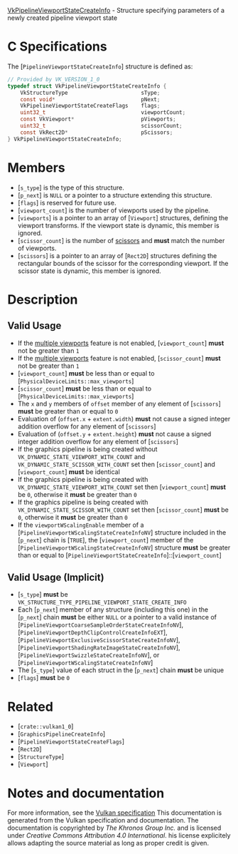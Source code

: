 [VkPipelineViewportStateCreateInfo](https://www.khronos.org/registry/vulkan/specs/1.3-extensions/man/html/VkPipelineViewportStateCreateInfo.html) - Structure specifying parameters of a newly created pipeline viewport state

# C Specifications
The [`PipelineViewportStateCreateInfo`] structure is defined as:
```c
// Provided by VK_VERSION_1_0
typedef struct VkPipelineViewportStateCreateInfo {
    VkStructureType                       sType;
    const void*                           pNext;
    VkPipelineViewportStateCreateFlags    flags;
    uint32_t                              viewportCount;
    const VkViewport*                     pViewports;
    uint32_t                              scissorCount;
    const VkRect2D*                       pScissors;
} VkPipelineViewportStateCreateInfo;
```

# Members
- [`s_type`] is the type of this structure.
- [`p_next`] is `NULL` or a pointer to a structure extending this structure.
- [`flags`] is reserved for future use.
- [`viewport_count`] is the number of viewports used by the pipeline.
- [`viewports`] is a pointer to an array of [`Viewport`] structures, defining the viewport transforms. If the viewport state is dynamic, this member is ignored.
- [`scissor_count`] is the number of [scissors](https://www.khronos.org/registry/vulkan/specs/1.3-extensions/html/vkspec.html#fragops-scissor) and  **must**  match the number of viewports.
- [`scissors`] is a pointer to an array of [`Rect2D`] structures defining the rectangular bounds of the scissor for the corresponding viewport. If the scissor state is dynamic, this member is ignored.

# Description
## Valid Usage
-    If the [multiple viewports](https://www.khronos.org/registry/vulkan/specs/1.3-extensions/html/vkspec.html#features-multiViewport) feature is not enabled, [`viewport_count`] **must**  not be greater than `1`
-    If the [multiple viewports](https://www.khronos.org/registry/vulkan/specs/1.3-extensions/html/vkspec.html#features-multiViewport) feature is not enabled, [`scissor_count`] **must**  not be greater than `1`
-  [`viewport_count`] **must**  be less than or equal to [`PhysicalDeviceLimits::max_viewports`]
-  [`scissor_count`] **must**  be less than or equal to [`PhysicalDeviceLimits::max_viewports`]
-    The `x` and `y` members of `offset` member of any element of [`scissors`] **must**  be greater than or equal to `0`
-    Evaluation of (`offset.x` +  `extent.width`) **must**  not cause a signed integer addition overflow for any element of [`scissors`]
-    Evaluation of (`offset.y` +  `extent.height`) **must**  not cause a signed integer addition overflow for any element of [`scissors`]
-    If the graphics pipeline is being created without `VK_DYNAMIC_STATE_VIEWPORT_WITH_COUNT` and `VK_DYNAMIC_STATE_SCISSOR_WITH_COUNT` set then [`scissor_count`] and [`viewport_count`] **must**  be identical
-    If the graphics pipeline is being created with `VK_DYNAMIC_STATE_VIEWPORT_WITH_COUNT` set then [`viewport_count`] **must**  be `0`, otherwise it  **must**  be greater than `0`
-    If the graphics pipeline is being created with `VK_DYNAMIC_STATE_SCISSOR_WITH_COUNT` set then [`scissor_count`] **must**  be `0`, otherwise it  **must**  be greater than `0`
-    If the `viewportWScalingEnable` member of a [`PipelineViewportWScalingStateCreateInfoNV`] structure included in the [`p_next`] chain is [`TRUE`], the [`viewport_count`] member of the [`PipelineViewportWScalingStateCreateInfoNV`] structure  **must**  be greater than or equal to [`PipelineViewportStateCreateInfo`]::[`viewport_count`]

## Valid Usage (Implicit)
-  [`s_type`] **must**  be `VK_STRUCTURE_TYPE_PIPELINE_VIEWPORT_STATE_CREATE_INFO`
-    Each [`p_next`] member of any structure (including this one) in the [`p_next`] chain  **must**  be either `NULL` or a pointer to a valid instance of [`PipelineViewportCoarseSampleOrderStateCreateInfoNV`], [`PipelineViewportDepthClipControlCreateInfoEXT`], [`PipelineViewportExclusiveScissorStateCreateInfoNV`], [`PipelineViewportShadingRateImageStateCreateInfoNV`], [`PipelineViewportSwizzleStateCreateInfoNV`], or [`PipelineViewportWScalingStateCreateInfoNV`]
-    The [`s_type`] value of each struct in the [`p_next`] chain  **must**  be unique
-  [`flags`] **must**  be `0`

# Related
- [`crate::vulkan1_0`]
- [`GraphicsPipelineCreateInfo`]
- [`PipelineViewportStateCreateFlags`]
- [`Rect2D`]
- [`StructureType`]
- [`Viewport`]

# Notes and documentation
For more information, see the [Vulkan specification](https://www.khronos.org/registry/vulkan/specs/1.3-extensions/html/vkspec.html)
This documentation is generated from the Vulkan specification and documentation.
The documentation is copyrighted by *The Khronos Group Inc.* and is licensed under *Creative Commons Attribution 4.0 International*.
his license explicitely allows adapting the source material as long as proper credit is given.
        